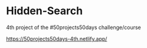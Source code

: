 # Hidden-Search

4th project of the #50projects50days challenge/course

https://50projects50days-4th.netlify.app/
